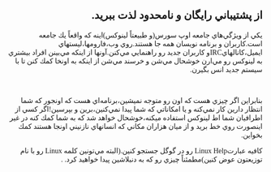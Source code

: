 <!DOCTYPE HTML PUBLIC "-//W3C//DTD HTML 4.01 Transitional//EN">
<html style="direction: rtl;">
<head>

  
  <meta content="text/html;charset=UTF-8" http-equiv="Content-Type">


  
  <title></title>
</head>


<body>

<div style="font-family: Tahoma;" id="corps">

<h2>از پشتيباني رايگان و نامحدود لذت ببريد.</h2>

يكي از ويژگي&zwnj;هاي جامعه اوپ سورس(و طبيعتاً لينوكس)اينه كه واقعاً يك
جامعه است.كاربران و برنامه نويسان همه جا هستند.روي وب،فارومها،ليستهاي
ايميل،كانالهايIRCو كاربران جديد رو راهنمايي مي&zwnj;كنن.آونها از اينكه
مي&zwnj;بينن افراد بيشتري به لينوكس رو مي&zwnj;ارن خوشحال مي&zwnj;شن و
خرسند مي&zwnj;شن از اينكه به اونخا كمك كنن تا با سيستم جديد انس بگيرن.<br />

<br />

بنابراين اگر چيزي هست كه اون رو متوجه نميشين،برنامه&zwnj;اي هست كه
اونجور كه شما انتظار دارين كار نمي&zwnj;كنه و يا امكاناتي كه شما پيدا
نمي&zwnj;كنين،برين و بپرسين!اگر كسي از اطرافيان شما اط لينوكس استفاده
ميكنه،خوشحال خواهد شد كه به شما كمك كنه در غير اينصورت روي خط بريد و از
ميان هزاران مكاني كه انسانهاي نازنيني اونجا هستند كمك بخواين.<br />

كافيه عبارتLinux Help رو در گوگل جستجو كنين.(البته مي&zwnj;تونين كلمه
Linux رو با نام توزيعتون عوض كنين)مطمئناً چيزي رو كه به دنبلاشین پيدا
خواهيد كرد.
.








